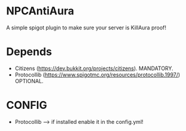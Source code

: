 # NPCAntiAura
A simple spigot plugin to make sure your server is KillAura proof!
# Depends
- Citizens (https://dev.bukkit.org/projects/citizens). MANDATORY.
- Protocollib (https://www.spigotmc.org/resources/protocollib.1997/) OPTIONAL.
# CONFIG
- Protocollib --> if installed enable it in the config.yml!
